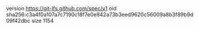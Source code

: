 version https://git-lfs.github.com/spec/v1
oid sha256:c3a4f0a107a7c7190c18f7e0e842a73b3eed9620c56009a8b3f89b9d09f42dbc
size 1154

